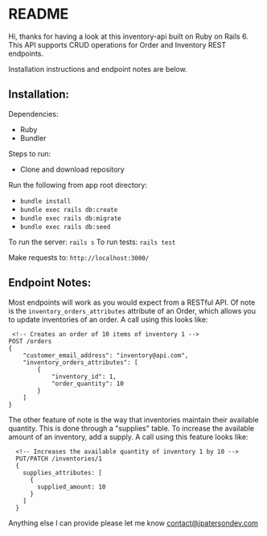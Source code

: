 # README

Hi, thanks for having a look at this inventory-api built on Ruby on Rails 6.
This API supports CRUD operations for Order and Inventory REST endpoints.

Installation instructions and endpoint notes are below.

## Installation:

Dependencies:

- Ruby
- Bundler

Steps to run:

- Clone and download repository

Run the following from app root directory:

- `bundle install`
- `bundle exec rails db:create`
- `bundle exec rails db:migrate`
- `bundle exec rails db:seed`

To run the server: `rails s`
To run tests: `rails test`

Make requests to: `http://localhost:3000/`

## Endpoint Notes:

Most endpoints will work as you would expect from a RESTful API. Of note is the `inventory_orders_attributes` attribute of an Order, which allows you to update inventories of an order. A call using this looks like:

```
 <!-- Creates an order of 10 items of inventory 1 -->
POST /orders
{
	"customer_email_address": "inventory@api.com",
	"inventory_orders_attributes": [
		{
			"inventory_id": 1,
			"order_quantity": 10
		}
	]
}
```

The other feature of note is the way that inventories maintain their available quantity. This is done through a "supplies" table. To increase the available amount of an inventory, add a supply. A call using this feature looks like:

```
  <!-- Increases the available quantity of inventory 1 by 10 -->
  PUT/PATCH /inventories/1
  {
    supplies_attributes: [
      {
        supplied_amount: 10
      }
    ]
  }
```

Anything else I can provide please let me know
contact@jpatersondev.com
